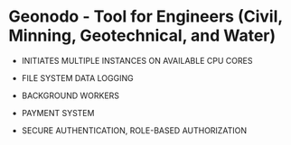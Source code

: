 # Geonodo - Tool for Engineers (Civil, Minning, Geotechnical, and Water) 

- INITIATES MULTIPLE INSTANCES ON AVAILABLE CPU CORES 

- FILE SYSTEM DATA LOGGING

- BACKGROUND WORKERS

- PAYMENT SYSTEM

- SECURE AUTHENTICATION, ROLE-BASED AUTHORIZATION
